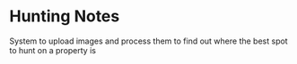 # Hunting Notes
 System to upload images and process them to find out where the best spot to hunt on a property is
